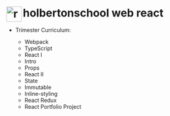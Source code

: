 # holbertonschool web react <img align="left" alt="react" width="40px" src="https://media1.giphy.com/media/RJzm826vu7WbJvBtxX/giphy.gif?cid=790b76112bcc527a2e82d6d621d4b07b7735181d8750713f&rid=giphy.gif&ct=s" />

* Trimester Curriculum:

    * Webpack
    * TypeScript
    * React I
    * Intro
    * Props
    * React II
    * State
    * Immutable
    * Inline-styling
    * React Redux
    * React Portfolio Project